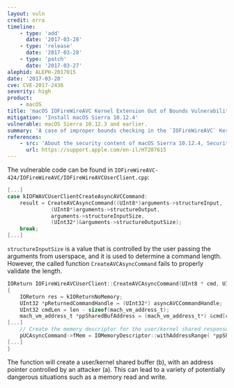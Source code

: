 ```yaml
---
layout: vuln
credit: orra
timeline:
    - type: 'add'
      date: '2017-03-28'
    - type: 'release'
      date: '2017-03-28'
    - type: 'patch'
      date: '2017-03-27'     
alephid: ALEPH-2017015
date: '2017-03-28'      
cve: CVE-2017-2436
severity: high
product: 
    - macOS
title: 'macOS IOFireWireAVC Kernel Extension Out of Bounds Vulnerability'
mitigation: 'Install macOS Sierra 10.12.4'
vulnerable: macOS Sierra 10.12.3 and earlier.
summary: 'A case of improper bounds checking in the `IOFireWireAVC` Kernel Extension.'
references:
    - src: 'About the security content of macOS Sierra 10.12.4, Security Update 2017-001 El Capitan, and Security Update 2017-001 Yosemite'
      url: https://support.apple.com/en-il/HT207615
---
```

The vulnerable code can be found in  `IOFireWireAVC-424/IOFireWireAVC/IOFireWireAVCUserClient.cpp`:
```c
[...]
case kIOFWAVCUserClientCreateAsyncAVCCommand:
	result = CreateAVCAsyncCommand((UInt8*)arguments->structureInput, 
              (UInt8*)arguments->structureOutput, 
			  arguments->structureInputSize, 
			  (UInt32*)&arguments->structureOutputSize);
	break; 
[...]
```
`structureInputSize` is a value that is controlled by the user passing the arguments from userspace, and it is used to determine a command length. However, the called function `CreateAVCAsyncCommand` fails to properly validate the length.

```c
IOReturn IOFireWireAVCUserClient::CreateAVCAsyncCommand(UInt8 * cmd, UInt8 *   asyncAVCCommandHandle, UInt32 len, UInt32 *refSize)
{
	IOReturn res = kIOReturnNoMemory;
	UInt32 *pReturnedCommandHandle = (UInt32*) asyncAVCCommandHandle;
	UInt32 cmdLen = len - sizeof(mach_vm_address_t);                             // decrease len by 8
	mach_vm_address_t *ppSharedBufAddress = (mach_vm_address_t*) &cmd[cmdLen];   // (a) 			
[...]		
	// Create the memory descriptor for the user/kernel shared response buffer
	pUCAsyncCommand->fMem = IOMemoryDescriptor::withAddressRange( *ppSharedBufAddress, 1024, kIODirectionInOut, fTask ) ;  // (b)
[...]
}
```
The function will create a user/kernel shared buffer (b), with an address pointer controlled by an attacker (a). This can lead to a variety of potentially dangerous situations such as a memory read and write.
